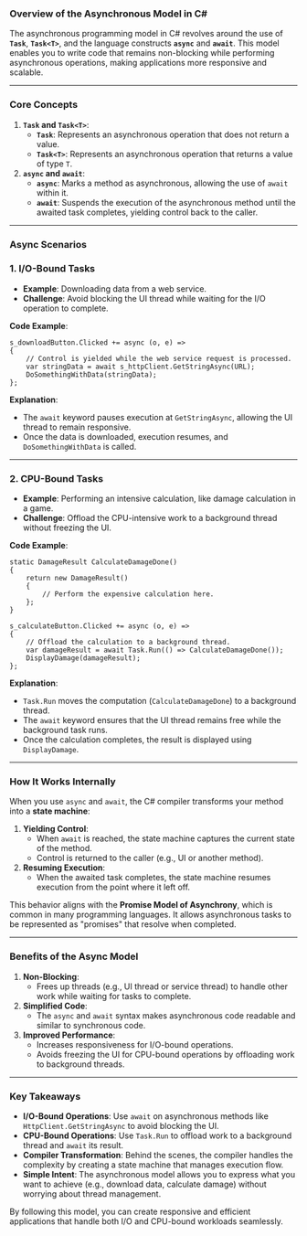 ### **Overview of the Asynchronous Model in C#**

The asynchronous programming model in C# revolves around the use of **`Task`**, **`Task<T>`**, and the language
constructs **`async`** and **`await`**. This model enables you to write code that remains non-blocking while performing
asynchronous operations, making applications more responsive and scalable.

---

### **Core Concepts**

1.  **`Task` and `Task<T>`**:
    - **`Task`**: Represents an asynchronous operation that does not return a value.
    - **`Task<T>`**: Represents an asynchronous operation that returns a value of type `T`.
2.  **`async` and `await`**:
    - **`async`**: Marks a method as asynchronous, allowing the use of `await` within it.
    - **`await`**: Suspends the execution of the asynchronous method until the awaited task completes, yielding control
      back to the caller.

---

### **Async Scenarios**

### **1\. I/O-Bound Tasks**

- **Example**: Downloading data from a web service.
- **Challenge**: Avoid blocking the UI thread while waiting for the I/O operation to complete.

**Code Example**:

```
s_downloadButton.Clicked += async (o, e) =>
{
    // Control is yielded while the web service request is processed.
    var stringData = await s_httpClient.GetStringAsync(URL);
    DoSomethingWithData(stringData);
};

```

**Explanation**:

- The `await` keyword pauses execution at `GetStringAsync`, allowing the UI thread to remain responsive.
- Once the data is downloaded, execution resumes, and `DoSomethingWithData` is called.

---

### **2\. CPU-Bound Tasks**

- **Example**: Performing an intensive calculation, like damage calculation in a game.
- **Challenge**: Offload the CPU-intensive work to a background thread without freezing the UI.

**Code Example**:

```
static DamageResult CalculateDamageDone()
{
    return new DamageResult()
    {
        // Perform the expensive calculation here.
    };
}

s_calculateButton.Clicked += async (o, e) =>
{
    // Offload the calculation to a background thread.
    var damageResult = await Task.Run(() => CalculateDamageDone());
    DisplayDamage(damageResult);
};

```

**Explanation**:

- `Task.Run` moves the computation (`CalculateDamageDone`) to a background thread.
- The `await` keyword ensures that the UI thread remains free while the background task runs.
- Once the calculation completes, the result is displayed using `DisplayDamage`.

---

### **How It Works Internally**

When you use `async` and `await`, the C# compiler transforms your method into a **state machine**:

1.  **Yielding Control**:
    - When `await` is reached, the state machine captures the current state of the method.
    - Control is returned to the caller (e.g., UI or another method).
2.  **Resuming Execution**:
    - When the awaited task completes, the state machine resumes execution from the point where it left off.

This behavior aligns with the **Promise Model of Asynchrony**, which is common in many programming languages. It allows
asynchronous tasks to be represented as "promises" that resolve when completed.

---

### **Benefits of the Async Model**

1.  **Non-Blocking**:
    - Frees up threads (e.g., UI thread or service thread) to handle other work while waiting for tasks to complete.
2.  **Simplified Code**:
    - The `async` and `await` syntax makes asynchronous code readable and similar to synchronous code.
3.  **Improved Performance**:
    - Increases responsiveness for I/O-bound operations.
    - Avoids freezing the UI for CPU-bound operations by offloading work to background threads.

---

### **Key Takeaways**

- **I/O-Bound Operations**: Use `await` on asynchronous methods like `HttpClient.GetStringAsync` to avoid blocking the
  UI.
- **CPU-Bound Operations**: Use `Task.Run` to offload work to a background thread and `await` its result.
- **Compiler Transformation**: Behind the scenes, the compiler handles the complexity by creating a state machine that
  manages execution flow.
- **Simple Intent**: The asynchronous model allows you to express what you want to achieve (e.g., download data,
  calculate damage) without worrying about thread management.

By following this model, you can create responsive and efficient applications that handle both I/O and CPU-bound
workloads seamlessly.
